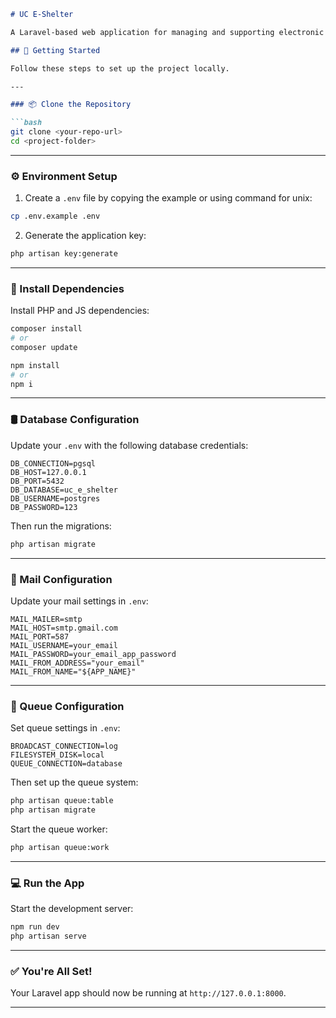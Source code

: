 



```markdown
# UC E-Shelter

A Laravel-based web application for managing and supporting electronic shelter systems.

## 🚀 Getting Started

Follow these steps to set up the project locally.

---

### 📦 Clone the Repository

```bash
git clone <your-repo-url>
cd <project-folder>
```

---

### ⚙️ Environment Setup

1. Create a `.env` file by copying the example or using command for unix:

```bash
cp .env.example .env
```

2. Generate the application key:

```bash
php artisan key:generate
```

---

### 🧰 Install Dependencies

Install PHP and JS dependencies:

```bash
composer install
# or
composer update

npm install
# or
npm i
```

---

### 🛢️ Database Configuration

Update your `.env` with the following database credentials:

```env
DB_CONNECTION=pgsql
DB_HOST=127.0.0.1
DB_PORT=5432
DB_DATABASE=uc_e_shelter
DB_USERNAME=postgres
DB_PASSWORD=123
```

Then run the migrations:

```bash
php artisan migrate
```

---

### 📧 Mail Configuration

Update your mail settings in `.env`:

```env
MAIL_MAILER=smtp
MAIL_HOST=smtp.gmail.com
MAIL_PORT=587
MAIL_USERNAME=your_email
MAIL_PASSWORD=your_email_app_password
MAIL_FROM_ADDRESS="your_email"
MAIL_FROM_NAME="${APP_NAME}"
```

---

### 🧵 Queue Configuration

Set queue settings in `.env`:

```env
BROADCAST_CONNECTION=log
FILESYSTEM_DISK=local
QUEUE_CONNECTION=database
```

Then set up the queue system:

```bash
php artisan queue:table
php artisan migrate
```

Start the queue worker:

```bash
php artisan queue:work
```

---

### 💻 Run the App

Start the development server:

```bash
npm run dev
php artisan serve
```

---

### ✅ You're All Set!

Your Laravel app should now be running at `http://127.0.0.1:8000`.

---